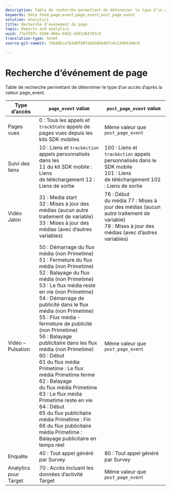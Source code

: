 ```yaml
---
description: Table de recherche permettant de déterminer le type d’un accès d’après la valeur page_event.
keywords: Data Feed;page;event;page_event;post_page_event
solution: Analytics
title: Recherche d’événement de page
topic: Reports and analytics
uuid: 73af597c-5560-466e-94b2-ddd1d64797c8
translation-type: tm+mt
source-git-commit: 7db88bce7b3d0f90fa5b50664d7c0c23904348c0

---
```



# Recherche d’événement de page

Table de recherche permettant de déterminer le type d’un accès d’après la valeur page_event.

| Type d’accès | `page_event` value | `post_page_event` value |
| --- | --- | --- |
| Pages vues | 0 : Tous les appels et `trackState` appels de pages vues depuis les kits SDK mobiles | Même valeur que `post_page_event` |
| Suivi des liens  | 10 : Liens et `trackAction` appels personnalisés dans les<br>11 du kit SDK mobile : Liens<br>de téléchargement 12 : Liens de sortie | 100 : Liens et `trackAction` appels personnalisés dans le SDK mobile<br>101 : Liens<br>de téléchargement 102 : Liens de sortie |
| Vidéo Jalon | 31 : Media start<br>32 : Mises à jour des médias (aucun autre traitement de variable)<br>33 : Mises à jour des médias (avec d’autres variables) | 76 : Début<br>du média 77 : Mises à jour des médias (aucun autre traitement de variable)<br>78 : Mises à jour des médias (avec d’autres variables) |
| Vidéo – Pulsation | 50 : Démarrage du flux média (non Primetime)<br>51 : Fermeture du flux média (non Primetime)<br>52 : Balayage du flux média (non Primetime)<br>53 : Le flux média reste en vie (non Primetime)<br>54 : Démarrage de publicité dans le flux média (non Primetime)<br>55 : Flux média - fermeture de publicité (non Primetime)<br>56 : Balayage publicitaire dans les flux média (non Primetime)<br>60 : Début<br>61 du flux média Primetime : Le flux média Primetime ferme<br>62 : Balayage<br>du flux média Primetime 63 : Le flux média Primetime reste en vie<br>64 : Début<br>65 du flux publicitaire média Primetime : Fin<br>66 du flux publicitaire média Primetime : Balayage publicitaire en temps réel | Même valeur que `post_page_event` |
| Enquête | 40 : Tout appel généré par Survey | 80 : Tout appel généré par Survey |
| Analytics pour Target | 70 : Accès incluant les données d’activité Target | Même valeur que `post_page_event` |
